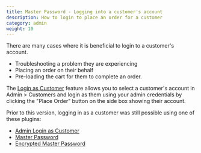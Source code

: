 ```yaml
---
title: Master Password - Logging into a customer's account
description: How to login to place an order for a customer 
category: admin
weight: 10
---
```


There are many cases where it is beneficial to login to a customer's account. 

- Troubleshooting a problem they are experiencing
- Placing an order on their behalf 
- Pre-loading the cart for them to complete an order.

The [Login as Customer](/user/running/login_as_customer/) feature allows you to 
select a customer's account in Admin > Customers and login as them using your admin credentials
by clicking the "Place Order" button on the side box showing their account. 

Prior to this version, logging in as a customer was still possible using 
one of these plugins: 

- [Admin Login as Customer](https://www.zen-cart.com/downloads.php?do=file&id=583)
- [Master Password](https://www.zen-cart.com/downloads.php?do=file&id=67)
- [Encrypted Master Password](https://www.zen-cart.com/downloads.php?do=file&id=94)

